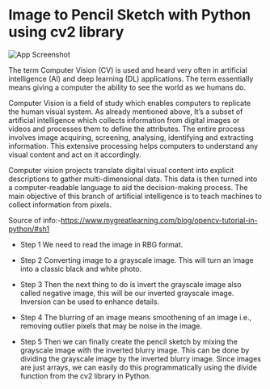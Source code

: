 
# Image to Pencil Sketch with Python using cv2 library

![App Screenshot](https://cdn-media-1.freecodecamp.org/images/1*cFcDUhcYTBx4AtGpXzeyXw.png)

The term Computer Vision (CV) is used and heard very often in artificial intelligence (AI) and deep learning (DL) applications. The term essentially means giving a computer the ability to see the world as we humans do.

Computer Vision is a field of study which enables computers to replicate the human visual system. As already mentioned above, It’s a subset of artificial intelligence which collects information from digital images or videos and processes them to define the attributes. The entire process involves image acquiring, screening, analysing, identifying and extracting information. This extensive processing helps computers to understand any visual content and act on it accordingly. 

Computer vision projects translate digital visual content into explicit descriptions to gather multi-dimensional data. This data is then turned into a computer-readable language to aid the decision-making process. The main objective of this branch of artificial intelligence is to teach machines to collect information from pixels. 

Source of info:-https://www.mygreatlearning.com/blog/opencv-tutorial-in-python/#sh1


- Step 1
We need to read the image in RBG format.

- Step 2
Converting image to a grayscale image. This will turn an image into a classic black and white photo.

- Step 3
 Then the next thing to do is invert the grayscale image also called negative image, this will be our inverted grayscale image. Inversion can be used to enhance details.
 
 - Step 4
 The blurring of an image means smoothening of an image i.e., removing outlier pixels that may be noise in the image.

 - Step 5
  Then we can finally create the pencil sketch by mixing the grayscale image with the inverted blurry image. This can be done by dividing the grayscale image by the inverted blurry image. Since images are just arrays, we can easily do this programmatically using the divide function from the cv2 library in Python.
